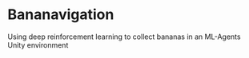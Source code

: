# Bananavigation
Using deep reinforcement learning to collect bananas in an ML-Agents Unity environment

